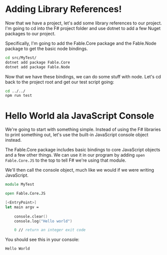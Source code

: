 # Adding Library References!

Now that we have a project, let's add some library references to our project.  I'm going to cd 
into the F# project folder and use dotnet to add a few Nuget packages to our project.

Specifically, I'm going to add the Fable.Core package and the Fable.Node package to get the basic node
bindings.  

```bash
cd src/MyTest/
dotnet add package Fable.Core
dotnet add package Fable.Node
```

Now that we have these bindings, we can do some stuff with node.  Let's cd back to the project
root and get our test script going:

```bash
cd ../../
npm run test
```

# Hello World ala JavaScript Console

We're going to start with something simple.  Instead of using the F# libraries to print something 
out, let's use the built-in JavaScript console object instead.

The Fable.Core package includes basic bindings to core JavaScript objects and a few other things.
We can use it in our program by adding ```open Fable.Core.JS``` to the top to tell F# we're using
that module.

We'll then call the console object, much like we would if we were writing JavaScript.


```fsharp
module MyTest

open Fable.Core.JS

[<EntryPoint>]
let main argv =
    
    console.clear()
    console.log("Hello world")

    0 // return an integer exit code

```

You should see this in your console:

```console
Hello World
```

